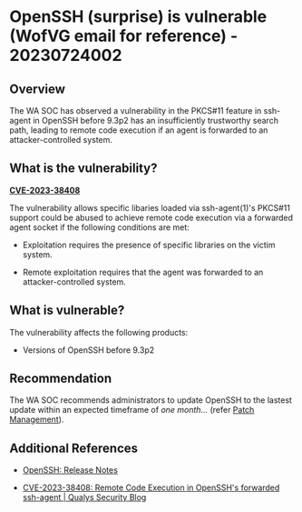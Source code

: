 # OpenSSH (surprise) is vulnerable (WofVG email for reference) - 20230724002

## Overview

The WA SOC has observed a vulnerability in the PKCS#11 feature in ssh-agent in OpenSSH before 9.3p2 has an insufficiently trustworthy search path, leading to remote code execution if an agent is forwarded to an attacker-controlled system.

## What is the vulnerability?

[**CVE-2023-38408**](https://nvd.nist.gov/vuln/detail/CVE-2023-38408)

The vulnerability allows specific libaries loaded via ssh-agent(1)'s PKCS#11 support could be abused to achieve remote code execution via a forwarded agent socket if the following
conditions are met:

- Exploitation requires the presence of specific libraries on the victim system.

- Remote exploitation requires that the agent was forwarded to an attacker-controlled system.

## What is vulnerable?

The vulnerability affects the following products:

- Versions of OpenSSH before 9.3p2

## Recommendation

The WA SOC recommends administrators to update OpenSSH to the lastest update within an expected timeframe of *one month...* (refer [Patch Management](../guidelines/patch-management.md)).


## Additional References

- [OpenSSH: Release Notes](https://www.openssh.com/releasenotes.html#9.3p2)

- [CVE-2023-38408: Remote Code Execution in OpenSSH's forwarded ssh-agent | Qualys Security Blog](https://blog.qualys.com/vulnerabilities-threat-research/2023/07/19/cve-2023-38408-remote-code-execution-in-opensshs-forwarded-ssh-agent)
